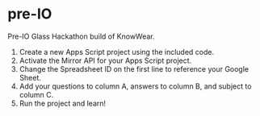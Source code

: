 pre-IO
======

Pre-IO Glass Hackathon build of KnowWear.

1. Create a new Apps Script project using the included code. 
2. Activate the Mirror API for your Apps Script project. 
3. Change the Spreadsheet ID on the first line to reference your Google Sheet. 
4. Add your questions to column A, answers to column B, and subject to column C. 
5. Run the project and learn!
